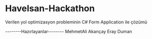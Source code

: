 # Havelsan-Hackathon
Verilen yol optimizasyon probleminin C# Form Application ile çözümü

--------Hazırlayanlar--------
     MehmetAli Akançay
     Eray Duman
